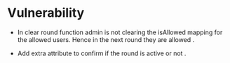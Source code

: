 # Vulnerability 

- In clear round function admin is not clearing the isAllowed mapping for the allowed users. Hence in the next round they are allowed .

- Add extra attribute to confirm if the round is active or not .